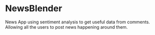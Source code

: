 # NewsBlender
News App using sentiment analysis to get useful data from
comments. Allowing all the users to post news happening around
them.
